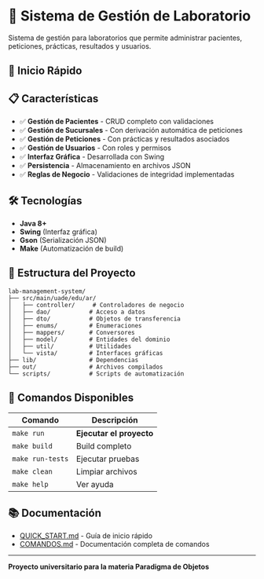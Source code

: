 # 🏥 Sistema de Gestión de Laboratorio

Sistema de gestión para laboratorios que permite administrar pacientes, peticiones, prácticas, resultados y usuarios.

## 🚀 Inicio Rápido

## 📋 Características

- ✅ **Gestión de Pacientes** - CRUD completo con validaciones
- ✅ **Gestión de Sucursales** - Con derivación automática de peticiones
- ✅ **Gestión de Peticiones** - Con prácticas y resultados asociados
- ✅ **Gestión de Usuarios** - Con roles y permisos
- ✅ **Interfaz Gráfica** - Desarrollada con Swing
- ✅ **Persistencia** - Almacenamiento en archivos JSON
- ✅ **Reglas de Negocio** - Validaciones de integridad implementadas

## 🛠️ Tecnologías

- **Java 8+**
- **Swing** (Interfaz gráfica)
- **Gson** (Serialización JSON)
- **Make** (Automatización de build)

## 📁 Estructura del Proyecto

```
lab-management-system/
├── src/main/uade/edu/ar/
│   ├── controller/     # Controladores de negocio
│   ├── dao/           # Acceso a datos
│   ├── dto/           # Objetos de transferencia
│   ├── enums/         # Enumeraciones
│   ├── mappers/       # Conversores
│   ├── model/         # Entidades del dominio
│   ├── util/          # Utilidades
│   └── vista/         # Interfaces gráficas
├── lib/               # Dependencias
├── out/               # Archivos compilados
└── scripts/           # Scripts de automatización
```

## 🎯 Comandos Disponibles

| Comando | Descripción |
|---------|-------------|
| `make run` | **Ejecutar el proyecto** |
| `make build` | Build completo |
| `make run-tests` | Ejecutar pruebas |
| `make clean` | Limpiar archivos |
| `make help` | Ver ayuda |

## 📚 Documentación

- [QUICK_START.md](QUICK_START.md) - Guía de inicio rápido
- [COMANDOS.md](COMANDOS.md) - Documentación completa de comandos

---

**Proyecto universitario para la materia Paradigma de Objetos**
